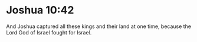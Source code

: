 # Joshua 10:42

And Joshua captured all these kings and their land at one time, because the Lord God of Israel fought for Israel.
